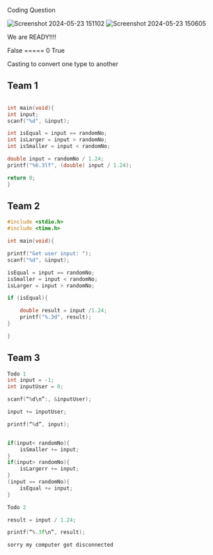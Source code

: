 
Coding Question

![Screenshot 2024-05-23 151102](https://github.com/pratham-garg-456/IPC144_SLG/assets/81003075/ece33c2c-a623-4a7d-8ee1-16a43710df79)
![Screenshot 2024-05-23 150605](https://github.com/pratham-garg-456/IPC144_SLG/assets/81003075/9471b3d3-06e9-4084-9117-5f18f009c91b)





We are READY!!!!


False ===== 0
True 

Casting to convert one type to another


## Team 1

```C

int main(void){
int input;
scanf("%d", &input);

int isEqual = input == randomNo;
int isLarger = input > randomNo;
int isSmaller = input < randomNo;

double input = randomNo / 1.24;
printf("%6.3lf", (double) input / 1.24);

return 0;
}

```


## Team 2

```C
#include <stdio.h>
#include <time.h>

int main(void){

printf("Get user input: ");
scanf("%d", &input);

isEqual = input == randomNo;
isSmaller = input < randomNo;
isLarger = input > randomNo;

if (isEqual){

	double result = input /1.24;
	printf("%.3d", result);
}

}

```

## Team 3
```C
Todo 1
int input = -1;
int inputUser = 0;

scanf(“%d\n”:, &inputUser);

input += inputUser;

printf(“%d”, input);


if(input< randomNo){
	isSmaller += input;
}
if(input> randomNo){
	isLargerr += input;
}
(input == randomNo){
	isEqual += input;
}

Todo 2

result = input / 1.24;

printf(“%.3f\n”, result);

sorry my computer got disconnected 
```

